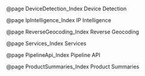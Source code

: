 @page DeviceDetection_Index Device Detection

@page IpIntelligence_Index IP Intelligence

@page ReverseGeocoding_Index Reverse Geocoding

@page Services_Index Services

@page PipelineApi_Index Pipeline API

@page ProductSummaries_Index Product Summaries
